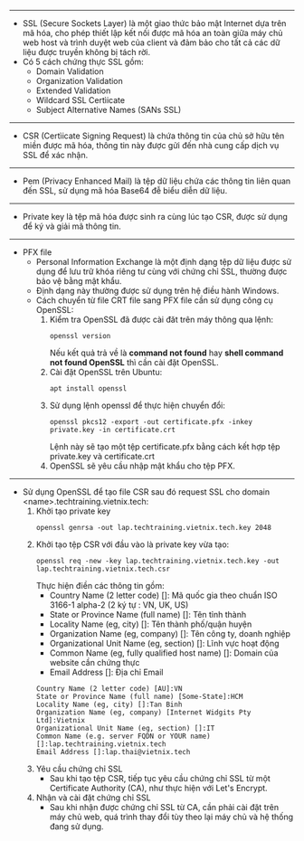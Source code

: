 ***
  - SSL (Secure Sockets Layer) là một giao thức bảo mật Internet dựa trên mã hóa, cho phép thiết lập kết nối được mã hóa an toàn giữa máy chủ web host và trình duyệt web của client và đảm bảo cho tất cả các dữ liệu được truyền không bị tách rời.
  - Có 5 cách chứng thực SSL gồm:
    - Domain Validation 
    - Organization Validation 
    - Extended Validation
    - Wildcard SSL Certìicate
    - Subject Alternative Names (SANs SSL)
***
  -  CSR (Certìicate Signing Request) là chứa thông tin của chủ sở hữu tên miền được mã hóa, thông tin này được gửi đến nhà cung cấp dịch vụ SSL để xác nhận.
***
  -  Pem (Privacy Enhanced Mail) là tệp dữ liệu chứa các thông tin liên quan đến SSL, sử dụng mã hóa Base64 đễ biểu diễn dữ liệu.
***
  -  Private key là tệp mã hóa được sinh ra cùng lúc tạo CSR, được sử dụng để ký và giải mã thông tin.
***
  -  PFX file 
     -  Personal Information Exchange là một định dạng tệp dữ liệu được sử dụng để lưu trữ khóa riêng tư cùng với chứng chỉ SSL, thường được bảo vệ bằng mật khẩu.
     -  Định dạng này thường được sử dụng trên hệ điều hành Windows. 
     -  Cách chuyển từ file CRT file sang PFX file cần sử dụng công cụ OpenSSL:
        1. Kiểm tra OpenSSL đã được cài đăt trên máy thông qua lệnh:
           ~~~
           openssl version
           ~~~
           Nếu kết quả trả về là **command not found** hay **shell command not found OpenSSL** thì cần cài đặt OpenSSL.
        2. Cài đặt OpenSSL trên Ubuntu: 
           ~~~
           apt install openssl
           ~~~
        3. Sử dụng lệnh openssl để thực hiện chuyển đổi:
            ~~~
            openssl pkcs12 -export -out certificate.pfx -inkey private.key -in certificate.crt
            ~~~
            Lệnh này sẽ tạo một tệp certificate.pfx bằng cách kết hợp tệp private.key và certificate.crt
        4. OpenSSL sẽ yêu cầu nhập mật khẩu cho tệp PFX.
***
   - Sử dụng OpenSSL để tạo file CSR sau đó request SSL cho domain \<name>.techtraining.vietnix.tech:
       1. Khởi tạo private key
          ~~~
          openssl genrsa -out lap.techtraining.vietnix.tech.key 2048
          ~~~ 
       2. Khởi tạo tệp CSR với đầu vào là private key vừa tạo:
            ~~~
            openssl req -new -key lap.techtraining.vietnix.tech.key -out lap.techtraining.vietnix.tech.csr
            ~~~
            Thực hiện điền các thông tin gồm:
            - Country Name (2 letter code) []: Mã quốc gia theo chuẩn ISO 3166-1 alpha-2 (2 ký tự : VN, UK, US)
            - State or Province Name (full name) []: Tên tỉnh thành
            - Locality Name (eg, city) []: Tên thành phố/quận huyện
            - Organization Name (eg, company) []: Tên công ty, doanh nghiệp
            - Organizational Unit Name (eg, section) []: Lĩnh vực hoạt động
            - Common Name (eg, fully qualified host name) []: Domain của website cần chứng thực 
            - Email Address []: Địa chỉ Email
            ~~~
            Country Name (2 letter code) [AU]:VN
            State or Province Name (full name) [Some-State]:HCM
            Locality Name (eg, city) []:Tan Binh
            Organization Name (eg, company) [Internet Widgits Pty Ltd]:Vietnix
            Organizational Unit Name (eg, section) []:IT
            Common Name (e.g. server FQDN or YOUR name) []:lap.techtraining.vietnix.tech
            Email Address []:lap.thai@vietnix.tech
            ~~~
       3. Yêu cầu chứng chỉ SSL
            - Sau khi tạo tệp CSR, tiếp tục yêu cầu chứng chỉ SSL từ một Certificate Authority (CA), như thực hiện với Let's Encrypt.
       4. Nhận và cài đặt chứng chỉ SSL
            - Sau khi nhận được chứng chỉ SSL từ CA, cần phải cài đặt trên máy chủ web, quá trình thay đổi tùy theo lại máy chủ và hệ thống đang sử dụng.